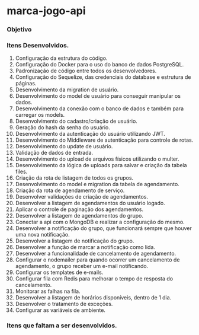 # marca-jogo-api

 <h3>Objetivo<h3>

 
 <h3>Itens Desenvolvidos.</h3>
 <ol>
    <li>Configuração da estrutura do código.</li>
    <li>Configuração do Docker para o uso do banco de dados PostgreSQL.</li>
    <li>Padronização de código entre todos os desenvolvedores.</li>
    <li>Configuração do Sequelize, das credenciais do database e estrutura de páginas.</li>
    <li>Desenvolvimento da migration de usuário.</li>
    <li>Desenvolvimento do model de usuário para conseguir manipular os dados.</li>
    <li>Desenvolvimento da conexão com o banco de dados e também para carregar os models.</li>
    <li>Desenvolvimento do cadastro/criação de usuário.</li>
    <li>Geração do hash da senha do usuário.</li>
    <li>Desenvolvimento da autenticação do usuário utilizando JWT.</li>
    <li>Desenvolvimento do Middleware de autenticação para controle de rotas.</li>
    <li>Desenvolvimento do update de usuário.</li>
    <li>Validação de dados de entrada.</li>
    <li>Desenvolvimento do upload de arquivos físicos utilizando o multer.</li>
    <li>Desenvolvimento da lógica de uploads para salvar e criação da tabela files.</li>
    <li>Criação da rota de listagem de todos os grupos.</li>
    <li>Desenvolvimento do model e migration da tabela de agendamento.</li>
    <li>Criação da rota de agendamento de serviço.</li>
    <li>Desenvolver validações de criação de agendamentos.</li>
    <li>Desenvolver a listagem de agendamentos do usuário logado.</li>
    <li>Aplicar o controle de paginação dos agendamentos.</li>
    <li>Desenvolver a listagem de agendamentos do grupo.</li>
    <li>Conectar a api com o MongoDB e realizar a configuração do mesmo.</li>
    <li>Desenvolver a notificação do grupo, que funcionará sempre que houver uma nova notificação.</li>
    <li>Desenvolver a listagem de notificação do grupo.</li>
    <li>Desenvolver a função de marcar a notificação como lida.</li>
    <li>Desenvolver a funcionalidade de cancelamento de agendamento.</li>
    <li>Configurar o nodemailer para quando ocorrer um cancelamento de agendamento, o grupo receber um e-mail notificando.</li>
    <li>Configurar os templates de e-mails.</li>
    <li>Configurar fila com Redis para melhorar o tempo de resposta do cancelamento.</li>
    <li>Monitorar as falhas na fila.</li>
    <li>Desenvolver a listagem de horários disponíveis, dentro de 1 dia.</li>
    <li>Desenvolver o tratamento de exceções.</li>
    <li>Configurar as variáveis de ambiente.</li>
 </ol>


 <h3>Itens que faltam a ser desenvolvidos.</h3>
 <ol>

</ol>
